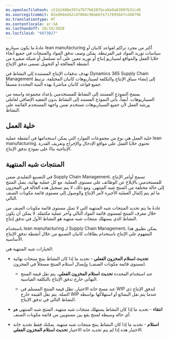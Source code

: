 ```yaml
---
ms.openlocfilehash: c51b2488e397a7677b6287bca9a9a8399fb31cd6
ms.sourcegitcommit: 82ed9ded42c47064c90ab6fe717893447cd48796
ms.translationtype: HT
ms.contentlocale: ar-SA
ms.lasthandoff: 10/19/2020
ms.locfileid: "6073027"
---
```

عادةً ما يكون سيناريو lean manufacturing أكثر من مجرد تراكم لقواعد كانبان أو سياسات توريد المواد غير المرتبطة. يمكن وصف تدفق المواد والمنتجات في جميع أنحاء خلايا العمل والمواقع لسيناريو إنتاج أو توريد معين على أنه تسلسل أو شبكة صغيرة من أنشطة المعالجة أو التحويل تسمى تدفق الإنتاج. 

تهدف تدفقات الإنتاج المستندة إلى النشاط في Dynamics 365 Supply Chain Management إلى إنشاء سياق الإنتاج والتكلفة لسيناريوهات كانبان المختلفة. ترتبط جميع قواعد كانبان مباشرةً بهذه البنية المحددة مسبقاً.

يسمح النموذج المستند إلى النشاط للمستخدمين بإعداد مجموعة واسعة من السيناريوهات. أيضاً، يأتي النموذج المستند إلى النشاط بدون التعقيد الإضافي لعاملي ورشة العمل لأن جميع السيناريوهات تستخدم نفس واجهة المستخدم القائمة على النشاط.

## <a name="work-cell"></a>خلية العمل

خلية العمل هي نوع من مجموعات الموارد التي يمكن استخدامها في أنشطة عملية lean manufacturing. تحتوي خلايا العمل على مواقع الإدخال والإخراج وتعريف القدرة الإنتاجية بناءً على نموذج تدفق الإنتاج.

## <a name="semi-finished-products"></a>المنتجات شبه المنتهية

في التصنيع التقليدي ضمن Supply Chain Management، تسمح أوامر الإنتاج للمستخدمين بالإبلاغ عن الوظائف على مستوى العملية. مع كل عملية نهائية، يصل المنتج إلى حالة مختلفة من المنتج شبه المنتهي. ومع ذلك، لا يتم تسجيل هذه الحالة في المخزون ما لم يتم إكمال العملية الأخيرة لأمر الإنتاج والوصول إلى مستوى قائمة مكونات الصنف التالي.

عادةً ما يتم تحديد المنتجات شبه المنتهية التي لا تمثل مستوى قائمة مكونات الصنف من خلال معرف المنتج لمستوى قائمة المواد التالي وآخر عملية مكتملة.
لا يمكن أن يكون النشاط الذي يستهلك منتجات شبه منتهية هو النشاط الأول في تدفق إنتاج.

باستخدام lean manufacturing لـ Supply Chain Management، يمكن تطبيق هذا المفهوم على الإنتاج باستخدام بطاقات كانبان التصنيع من خلال أنشطة تدفق الإنتاج الأساسية.

الخيارات شبه المنتهية هي:

- **تحديث استلام المخزون الفعلي** - تحديد ما إذا كان النشاط ينتج منتجات نهائية (مستوى قائمة مكونات الصنف) وإيصال استلام المنتج مسجلاً في المخزون. 


    - عند استخدام المحددة **تحديث استلام المخزون الفعلي**، يتم نقل قيمة المنتج النهائي خارج تدفق الإنتاج بالتكلفة القياسية.


    - عند مسح خانة الاختيار، تظل قيمة المنتج المستلم في WIP لتدفق الإنتاج ذي الصلة. يتم نقل القيمة خارج WIP عندما يتم نقل البضائع أو استهلاكها بواسطة النشاط التالي في تدفق الإنتاج.



- **انتقاء** - تحديد ما إذا كان النشاط يستهلك منتجات شبه منتهية. المنتج شبه المنتهي هو أي حالة وسيطة لمنتج يقع بين مستويين من قائمة مكونات الصنف.



- **استلام** - تحديد ما إذا كان النشاط ينتج منتجات شبه منتهية. يمكنك فقط تحديد خانة الاختيار هذه إذا لم يتم تحديد خانة الاختيار **تحديث استلام المخزون الفعلي**. 
